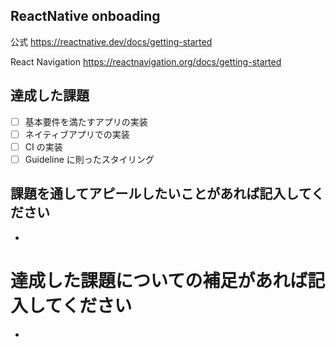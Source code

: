 ## ReactNative onboading

公式 https://reactnative.dev/docs/getting-started

React Navigation https://reactnavigation.org/docs/getting-started

## 達成した課題

- [ ] 基本要件を満たすアプリの実装
- [ ] ネイティブアプリでの実装
- [ ] CI の実装
- [ ] Guideline に則ったスタイリング

## 課題を通してアピールしたいことがあれば記入してください

-

# 達成した課題についての補足があれば記入してください

-
